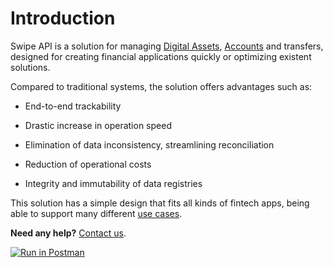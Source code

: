 # Introduction

Swipe API is a solution for managing [Digital Assets](#assets), [Accounts](#accounts) and transfers, designed for creating financial applications quickly or optimizing existent solutions.

Compared to traditional systems, the solution offers advantages such as:

- End-to-end trackability

- Drastic increase in operation speed

- Elimination of data inconsistency, streamlining reconciliation

- Reduction of operational costs

- Integrity and immutability of data registries

This solution has a simple design that fits all kinds of fintech apps, being able to support many different [use cases](#examples-of-use-cases).

**Need any help?** [Contact us](#contact).

[![Run in Postman](https://run.pstmn.io/button.svg)](https://app.getpostman.com/run-collection/e53a42013db9bbbaf29a)
